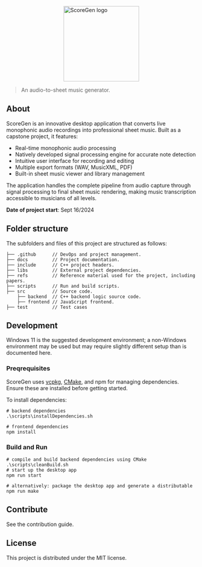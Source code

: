 <img src="src/frontend/assets/SG.png" 
        alt="ScoreGen logo" 
        width="200" 
        height="200" 
        style="display: block; margin: 0 auto" />

> An audio-to-sheet music generator. 

## About
ScoreGen is an innovative desktop application that converts live monophonic audio recordings into professional sheet music. Built as a capstone project, it features:

- Real-time monophonic audio processing
- Natively developed signal processing engine for accurate note detection
- Intuitive user interface for recording and editing
- Multiple export formats (WAV, MusicXML, PDF)
- Built-in sheet music viewer and library management

The application handles the complete pipeline from audio capture through signal processing to final sheet music rendering, making music transcription accessible to musicians of all levels.

**Date of project start**: Sept 16/2024 



## Folder structure
The subfolders and files of this project are structured as follows:

    ├── .github      // DevOps and project management.
    ├── docs         // Project documentation.
    ├── include      // C++ project headers.
    ├── libs         // External project dependencies.
    ├── refs         // Reference material used for the project, including papers. 
    ├── scripts      // Run and build scripts.
    ├── src          // Source code.
        ├── backend  // C++ backend logic source code.
        ├── frontend // JavaScript frontend.
    ├── test         // Test cases


## Development
Windows 11 is the suggested development environment; a non-Windows environment may be used but may require slightly different setup than is documented here.

### Preqrequisites
ScoreGen uses [vcpkg](https://learn.microsoft.com/en-us/vcpkg/get_started/overview), [CMake](https://cmake.org/download/), and npm for managing dependencies. Ensure these are installed before getting started.

To install dependencies:

```
# backend dependencies
.\scripts\installDependencies.sh

# frontend dependencies
npm install
```

### Build and Run
```
# compile and build backend dependencies using CMake
.\scripts\cleanBuild.sh 
# start up the desktop app
npm run start

# alternatively: package the desktop app and generate a distributable
npm run make 
```

## Contribute
See the contribution guide.

## License
This project is distributed under the MIT license.
